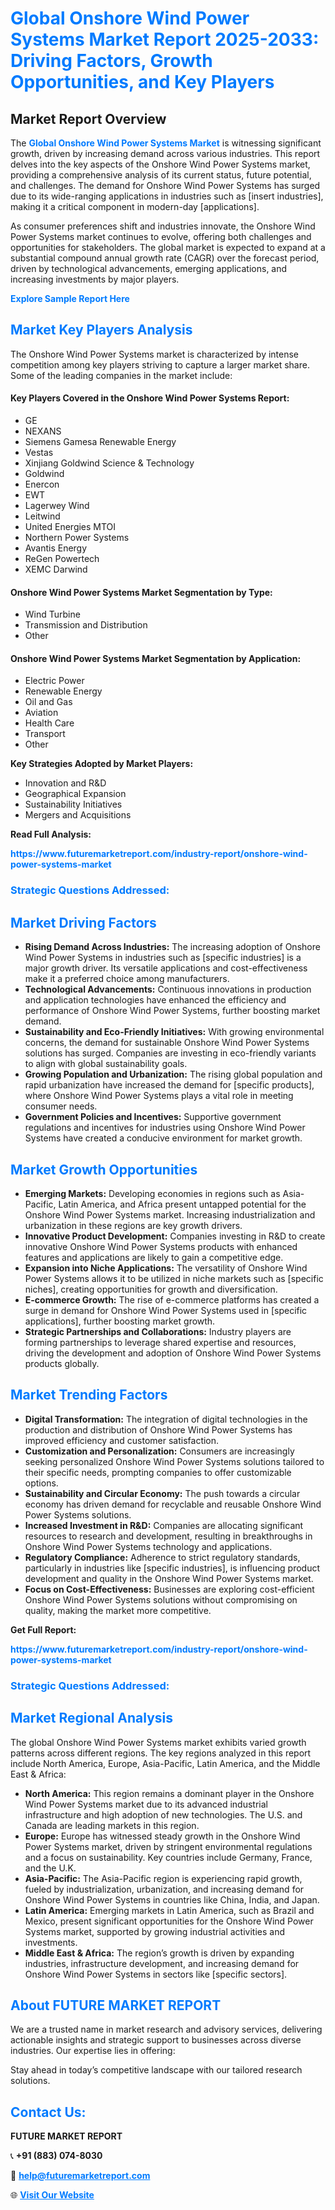 <h1 style="color: #007BFF;">Global Onshore Wind Power Systems Market Report 2025-2033: Driving Factors, Growth Opportunities, and Key Players</h1>

<section id="overview">
<h2>Market Report Overview</h2>
<p>The <a href="https://www.futuremarketreport.com/industry-report/onshore-wind-power-systems-market" style="color: #007BFF; text-decoration: none;"><strong>Global Onshore Wind Power Systems Market</strong></a> is witnessing significant growth, driven by increasing demand across various industries. This report delves into the key aspects of the Onshore Wind Power Systems market, providing a comprehensive analysis of its current status, future potential, and challenges. The demand for Onshore Wind Power Systems has surged due to its wide-ranging applications in industries such as [insert industries], making it a critical component in modern-day [applications].</p>
<p>As consumer preferences shift and industries innovate, the Onshore Wind Power Systems market continues to evolve, offering both challenges and opportunities for stakeholders. The global market is expected to expand at a substantial compound annual growth rate (CAGR) over the forecast period, driven by technological advancements, emerging applications, and increasing investments by major players.</p>
</section>

<section id="overview">
<p><a href="https://www.futuremarketreport.com/request-sample/reportId=43313" style="color: #007BFF; text-decoration: none;"><strong>Explore Sample Report Here</strong></a></p>
</section>

<section id="key-players">
<h2 style="color: #007BFF;">Market Key Players Analysis</h2>
<p>The Onshore Wind Power Systems market is characterized by intense competition among key players striving to capture a larger market share. Some of the leading companies in the market include:</p>
<h4>Key Players Covered in the Onshore Wind Power Systems Report:</h4>
<ul><li>GE</li><li>NEXANS</li><li>Siemens Gamesa Renewable Energy</li><li>Vestas</li><li>Xinjiang Goldwind Science &amp; Technology</li><li>Goldwind</li><li>Enercon</li><li>EWT</li><li>Lagerwey Wind</li><li>Leitwind</li><li>United Energies MTOI</li><li>Northern Power Systems</li><li>Avantis Energy</li><li>ReGen Powertech</li><li>XEMC Darwind</li></ul>
<h4>Onshore Wind Power Systems Market Segmentation by Type:</h4>
<ul><li>Wind Turbine</li><li>Transmission and Distribution</li><li>Other</li></ul>

<h4>Onshore Wind Power Systems Market Segmentation by Application:</h4>
<ul><li>Electric Power</li><li>Renewable Energy</li><li>Oil and Gas</li><li>Aviation</li><li>Health Care</li><li>Transport</li><li>Other</li></ul>
<p><strong>Key Strategies Adopted by Market Players:</strong></p>
<ul>
<li>Innovation and R&D</li>
<li>Geographical Expansion</li>
<li>Sustainability Initiatives</li>
<li>Mergers and Acquisitions</li>
</ul>
</section>

<section>
<p><strong>Read Full Analysis: </strong></p><a href="https://www.futuremarketreport.com/industry-report/onshore-wind-power-systems-market" style="color: #007BFF; text-decoration: none;"><strong>https://www.futuremarketreport.com/industry-report/onshore-wind-power-systems-market</strong></a>
<h3 style="color: #007BFF;">Strategic Questions Addressed:</h3>
</section>

<section id="driving-factors">
<h2 style="color: #007BFF;">Market Driving Factors</h2>
<ul>
<li><strong>Rising Demand Across Industries:</strong> The increasing adoption of Onshore Wind Power Systems in industries such as [specific industries] is a major growth driver. Its versatile applications and cost-effectiveness make it a preferred choice among manufacturers.</li>
<li><strong>Technological Advancements:</strong> Continuous innovations in production and application technologies have enhanced the efficiency and performance of Onshore Wind Power Systems, further boosting market demand.</li>
<li><strong>Sustainability and Eco-Friendly Initiatives:</strong> With growing environmental concerns, the demand for sustainable Onshore Wind Power Systems solutions has surged. Companies are investing in eco-friendly variants to align with global sustainability goals.</li>
<li><strong>Growing Population and Urbanization:</strong> The rising global population and rapid urbanization have increased the demand for [specific products], where Onshore Wind Power Systems plays a vital role in meeting consumer needs.</li>
<li><strong>Government Policies and Incentives:</strong> Supportive government regulations and incentives for industries using Onshore Wind Power Systems have created a conducive environment for market growth.</li>
</ul>
</section>

<section id="growth-opportunities">
<h2 style="color: #007BFF;">Market Growth Opportunities</h2>
<ul>
<li><strong>Emerging Markets:</strong> Developing economies in regions such as Asia-Pacific, Latin America, and Africa present untapped potential for the Onshore Wind Power Systems market. Increasing industrialization and urbanization in these regions are key growth drivers.</li>
<li><strong>Innovative Product Development:</strong> Companies investing in R&D to create innovative Onshore Wind Power Systems products with enhanced features and applications are likely to gain a competitive edge.</li>
<li><strong>Expansion into Niche Applications:</strong> The versatility of Onshore Wind Power Systems allows it to be utilized in niche markets such as [specific niches], creating opportunities for growth and diversification.</li>
<li><strong>E-commerce Growth:</strong> The rise of e-commerce platforms has created a surge in demand for Onshore Wind Power Systems used in [specific applications], further boosting market growth.</li>
<li><strong>Strategic Partnerships and Collaborations:</strong> Industry players are forming partnerships to leverage shared expertise and resources, driving the development and adoption of Onshore Wind Power Systems products globally.</li>
</ul>
</section>

<section id="trending-factors">
<h2 style="color: #007BFF;">Market Trending Factors</h2>
<ul>
<li><strong>Digital Transformation:</strong> The integration of digital technologies in the production and distribution of Onshore Wind Power Systems has improved efficiency and customer satisfaction.</li>
<li><strong>Customization and Personalization:</strong> Consumers are increasingly seeking personalized Onshore Wind Power Systems solutions tailored to their specific needs, prompting companies to offer customizable options.</li>
<li><strong>Sustainability and Circular Economy:</strong> The push towards a circular economy has driven demand for recyclable and reusable Onshore Wind Power Systems solutions.</li>
<li><strong>Increased Investment in R&D:</strong> Companies are allocating significant resources to research and development, resulting in breakthroughs in Onshore Wind Power Systems technology and applications.</li>
<li><strong>Regulatory Compliance:</strong> Adherence to strict regulatory standards, particularly in industries like [specific industries], is influencing product development and quality in the Onshore Wind Power Systems market.</li>
<li><strong>Focus on Cost-Effectiveness:</strong> Businesses are exploring cost-efficient Onshore Wind Power Systems solutions without compromising on quality, making the market more competitive.</li>
</ul>
</section>

<section>
<p><strong>Get Full Report: </strong></p><a href="https://www.futuremarketreport.com/industry-report/onshore-wind-power-systems-market" style="color: #007BFF; text-decoration: none;"><strong>https://www.futuremarketreport.com/industry-report/onshore-wind-power-systems-market</strong></a>
<h3 style="color: #007BFF;">Strategic Questions Addressed:</h3>
</section>


<section id="regional-analysis">
<h2 style="color: #007BFF;">Market Regional Analysis</h2>
<p>The global Onshore Wind Power Systems market exhibits varied growth patterns across different regions. The key regions analyzed in this report include North America, Europe, Asia-Pacific, Latin America, and the Middle East & Africa:</p>
<ul>
<li><strong>North America:</strong> This region remains a dominant player in the Onshore Wind Power Systems market due to its advanced industrial infrastructure and high adoption of new technologies. The U.S. and Canada are leading markets in this region.</li>
<li><strong>Europe:</strong> Europe has witnessed steady growth in the Onshore Wind Power Systems market, driven by stringent environmental regulations and a focus on sustainability. Key countries include Germany, France, and the U.K.</li>
<li><strong>Asia-Pacific:</strong> The Asia-Pacific region is experiencing rapid growth, fueled by industrialization, urbanization, and increasing demand for Onshore Wind Power Systems in countries like China, India, and Japan.</li>
<li><strong>Latin America:</strong> Emerging markets in Latin America, such as Brazil and Mexico, present significant opportunities for the Onshore Wind Power Systems market, supported by growing industrial activities and investments.</li>
<li><strong>Middle East & Africa:</strong> The region’s growth is driven by expanding industries, infrastructure development, and increasing demand for Onshore Wind Power Systems in sectors like [specific sectors].</li>
</ul>
</section>

<footer>
<h2 style="color: #007BFF;">About FUTURE MARKET REPORT</h2>
<p>We are a trusted name in market research and advisory services, delivering actionable insights and strategic support to businesses across diverse industries. Our expertise lies in offering:</p>

<p>Stay ahead in today’s competitive landscape with our tailored research solutions.</p>

<h2 style="color: #007BFF;">Contact Us:</h2>
<p><strong>FUTURE MARKET REPORT</strong></p>
<p>📞 <strong>+91 (883) 074-8030</strong></p>
<p>📧 <strong><a href="mailto:help@futuremarketreport.com" style="color: #007BFF;">help@futuremarketreport.com</a></strong></p>
<p>🌐 <strong><a href="https://www.futuremarketreport.com/" style="color: #007BFF;">Visit Our Website</a></strong></p>
</footer>